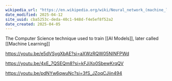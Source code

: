 ```yaml
---
wikipedia_url: "https://en.wikipedia.org/wiki/Neural_network_(machine_learning)"
date_modified: 2025-04-12
site_uuid: cba5253c-deda-40c1-948d-f4e5ef8f52a2
date_created: 2025-04-05
---
```


The Computer Science technique used to train [[AI Models]], later called [[Machine Learning]]


https://youtu.be/e5dVSygXbAE?si=aXWzRQW05NINFPWd

https://youtu.be/4xE_7QSEQm8?si=kFJiXo0SbewKrqQV

https://youtu.be/pdNYw6qwuNc?si=3fS_JZoqCJiin494